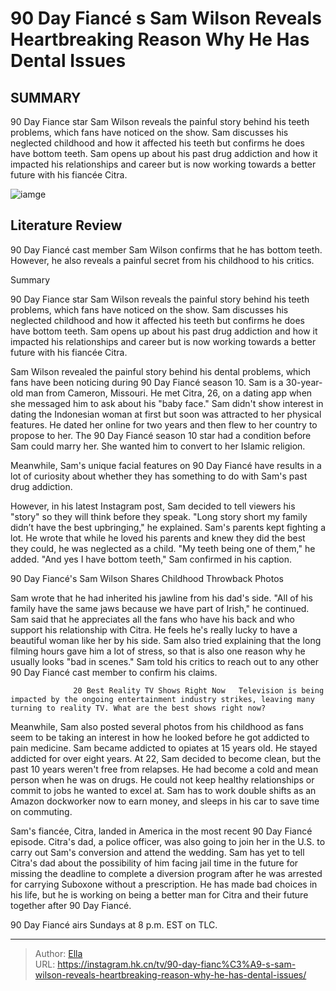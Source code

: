 # 90 Day Fiancé s Sam Wilson Reveals Heartbreaking Reason Why He Has Dental Issues


## SUMMARY 



  90 Day Fiance star Sam Wilson reveals the painful story behind his teeth problems, which fans have noticed on the show.   Sam discusses his neglected childhood and how it affected his teeth but confirms he does have bottom teeth.   Sam opens up about his past drug addiction and how it impacted his relationships and career but is now working towards a better future with his fiancée Citra.  

![iamge]()

## Literature Review
90 Day Fiancé cast member Sam Wilson confirms that he has bottom teeth. However, he also reveals a painful secret from his childhood to his critics.


Summary

  90 Day Fiance star Sam Wilson reveals the painful story behind his teeth problems, which fans have noticed on the show.   Sam discusses his neglected childhood and how it affected his teeth but confirms he does have bottom teeth.   Sam opens up about his past drug addiction and how it impacted his relationships and career but is now working towards a better future with his fiancée Citra.  





Sam Wilson revealed the painful story behind his dental problems, which fans have been noticing during 90 Day Fiancé season 10. Sam is a 30-year-old man from Cameron, Missouri. He met Citra, 26, on a dating app when she messaged him to ask about his &#34;baby face.&#34; Sam didn&#39;t show interest in dating the Indonesian woman at first but soon was attracted to her physical features. He dated her online for two years and then flew to her country to propose to her. The 90 Day Fiancé season 10 star had a condition before Sam could marry her. She wanted him to convert to her Islamic religion.




Meanwhile, Sam&#39;s unique facial features on 90 Day Fiancé have results in a lot of curiosity about whether they has something to do with Sam&#39;s past drug addiction.


 

However, in his latest Instagram post, Sam decided to tell viewers his &#34;story&#34; so they will think before they speak. &#34;Long story short my family didn’t have the best upbringing,&#34; he explained. Sam&#39;s parents kept fighting a lot. He wrote that while he loved his parents and knew they did the best they could, he was neglected as a child. &#34;My teeth being one of them,&#34; he added. &#34;And yes I have bottom teeth,&#34; Sam confirmed in his caption.


 90 Day Fiancé&#39;s Sam Wilson Shares Childhood Throwback Photos 
          




Sam wrote that he had inherited his jawline from his dad&#39;s side. &#34;All of his family have the same jaws because we have part of Irish,&#34; he continued. Sam said that he appreciates all the fans who have his back and who support his relationship with Citra. He feels he&#39;s really lucky to have a beautiful woman like her by his side. Sam also tried explaining that the long filming hours gave him a lot of stress, so that is also one reason why he usually looks &#34;bad in scenes.&#34; Sam told his critics to reach out to any other 90 Day Fiancé cast member to confirm his claims.

                  20 Best Reality TV Shows Right Now   Television is being impacted by the ongoing entertainment industry strikes, leaving many turning to reality TV. What are the best shows right now?    

Meanwhile, Sam also posted several photos from his childhood as fans seem to be taking an interest in how he looked before he got addicted to pain medicine. Sam became addicted to opiates at 15 years old. He stayed addicted for over eight years. At 22, Sam decided to become clean, but the past 10 years weren&#39;t free from relapses. He had become a cold and mean person when he was on drugs. He could not keep healthy relationships or commit to jobs he wanted to excel at. Sam has to work double shifts as an Amazon dockworker now to earn money, and sleeps in his car to save time on commuting.




Sam&#39;s fiancée, Citra, landed in America in the most recent 90 Day Fiancé episode. Citra&#39;s dad, a police officer, was also going to join her in the U.S. to carry out Sam&#39;s conversion and attend the wedding. Sam has yet to tell Citra&#39;s dad about the possibility of him facing jail time in the future for missing the deadline to complete a diversion program after he was arrested for carrying Suboxone without a prescription. He has made bad choices in his life, but he is working on being a better man for Citra and their future together after 90 Day Fiancé.



90 Day Fiancé airs Sundays at 8 p.m. EST on TLC.






---

> Author: [Ella](https://instagram.hk.cn/)  
> URL: https://instagram.hk.cn/tv/90-day-fianc%C3%A9-s-sam-wilson-reveals-heartbreaking-reason-why-he-has-dental-issues/  

